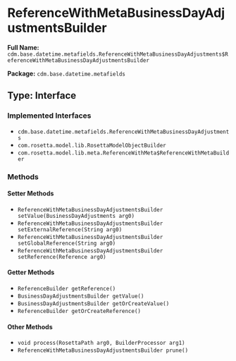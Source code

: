 # ReferenceWithMetaBusinessDayAdjustmentsBuilder

**Full Name:** `cdm.base.datetime.metafields.ReferenceWithMetaBusinessDayAdjustments$ReferenceWithMetaBusinessDayAdjustmentsBuilder`

**Package:** `cdm.base.datetime.metafields`

## Type: Interface

### Implemented Interfaces

- `cdm.base.datetime.metafields.ReferenceWithMetaBusinessDayAdjustments`
- `com.rosetta.model.lib.RosettaModelObjectBuilder`
- `com.rosetta.model.lib.meta.ReferenceWithMeta$ReferenceWithMetaBuilder`

### Methods

#### Setter Methods

- `ReferenceWithMetaBusinessDayAdjustmentsBuilder setValue(BusinessDayAdjustments arg0)`
- `ReferenceWithMetaBusinessDayAdjustmentsBuilder setExternalReference(String arg0)`
- `ReferenceWithMetaBusinessDayAdjustmentsBuilder setGlobalReference(String arg0)`
- `ReferenceWithMetaBusinessDayAdjustmentsBuilder setReference(Reference arg0)`

#### Getter Methods

- `ReferenceBuilder getReference()`
- `BusinessDayAdjustmentsBuilder getValue()`
- `BusinessDayAdjustmentsBuilder getOrCreateValue()`
- `ReferenceBuilder getOrCreateReference()`

#### Other Methods

- `void process(RosettaPath arg0, BuilderProcessor arg1)`
- `ReferenceWithMetaBusinessDayAdjustmentsBuilder prune()`

